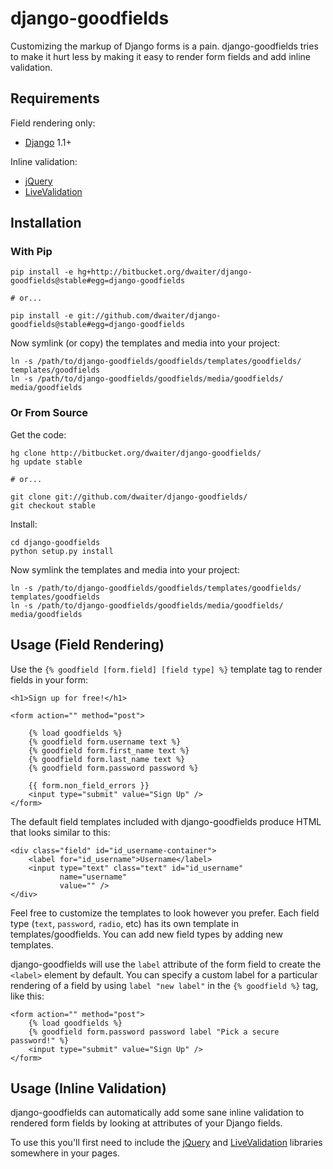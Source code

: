 django-goodfields
=================

Customizing the markup of Django forms is a pain. django-goodfields tries to
make it hurt less by making it easy to render form fields and add inline
validation.

Requirements
------------

Field rendering only:

* [Django][] 1.1+

Inline validation:

* [jQuery][]
* [LiveValidation][]

[Django]: http://djangoproject.com/
[jQuery]: http://jquery.com/
[LiveValidation]: http://livevalidation.com/

Installation
------------

### With Pip

    pip install -e hg+http://bitbucket.org/dwaiter/django-goodfields@stable#egg=django-goodfields
    
    # or...
    
    pip install -e git://github.com/dwaiter/django-goodfields@stable#egg=django-goodfields

Now symlink (or copy) the templates and media into your project:

    ln -s /path/to/django-goodfields/goodfields/templates/goodfields/ templates/goodfields
    ln -s /path/to/django-goodfields/goodfields/media/goodfields/ media/goodfields

### Or From Source

Get the code:

    hg clone http://bitbucket.org/dwaiter/django-goodfields/
    hg update stable
    
    # or...
    
    git clone git://github.com/dwaiter/django-goodfields/
    git checkout stable

Install:

    cd django-goodfields
    python setup.py install

Now symlink the templates and media into your project:

    ln -s /path/to/django-goodfields/goodfields/templates/goodfields/ templates/goodfields
    ln -s /path/to/django-goodfields/goodfields/media/goodfields/ media/goodfields

Usage (Field Rendering)
-----------------------

Use the `{% goodfield [form.field] [field type] %}` template tag to render
fields in your form:

    <h1>Sign up for free!</h1>
    
    <form action="" method="post">
        
        {% load goodfields %}
        {% goodfield form.username text %}
        {% goodfield form.first_name text %}
        {% goodfield form.last_name text %}
        {% goodfield form.password password %}
        
        {{ form.non_field_errors }}
        <input type="submit" value="Sign Up" />
    </form>

The default field templates included with django-goodfields produce HTML that
looks similar to this:

    <div class="field" id="id_username-container">
        <label for="id_username">Username</label>
        <input type="text" class="text" id="id_username" 
               name="username"
               value="" />
    </div>

Feel free to customize the templates to look however you prefer. Each field
type (`text`, `password`, `radio`, etc) has its own template in
templates/goodfields. You can add new field types by adding new templates.

django-goodfields will use the `label` attribute of the form field to create
the `<label>` element by default. You can specify a custom label for a
particular rendering of a field by using `label "new label"` in the
`{% goodfield %}` tag, like this:

    <form action="" method="post">
        {% load goodfields %}
        {% goodfield form.password password label "Pick a secure password!" %}
        <input type="submit" value="Sign Up" />
    </form>

Usage (Inline Validation)
-------------------------

django-goodfields can automatically add some sane inline validation to
rendered form fields by looking at attributes of your Django fields.

To use this you'll first need to include the [jQuery][] and [LiveValidation][]
libraries somewhere in your pages.

